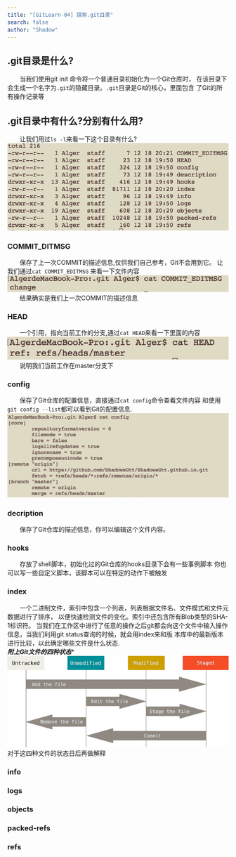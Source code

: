 ```yaml
---
title: "[GitLearn-04] 探索.git目录"
search: false
author: "Shadow"
---
```


## .git目录是什么?  
&emsp;&emsp;当我们使用git init 命令将一个普通目录初始化为一个Git仓库时，
在该目录下会生成一个名字为`.git`的隐藏目录。`.git`目录是Git的核心，里面包含
了Git的所有操作记录等

## .git目录中有什么?分别有什么用?  
&emsp;&emsp;让我们用过`ls -l`来看一下这个目录有什么?  
![.git目录](/mydata/image/gitfile.png "目录")  


### **COMMIT_DITMSG**  
&emsp;&emsp;保存了上一次COMMIT的描述信息,仅供我们自己参考，Git不会用到它。
让我们通过`cat COMMIT_EDITMSG` 来看一下文件内容  
![COMMIT_EDITMSG](/mydata/image/COMMIT_EDITMSG.png "Commit_msg")  
&emsp;&emsp;结果确实是我们上一次COMMIT的描述信息

### **HEAD**  
&emsp;&emsp;一个引用，指向当前工作的分支,通过`cat HEAD`来看一下里面的内容  
![HEAD](/mydata/image/HEAD.png "HEAD")  
&emsp;&emsp;说明我们当前工作在master分支下  


### **config**  
&emsp;&emsp;保存了Git仓库的配置信息，直接通过`cat config`命令查看文件内容
和使用`git config --list`都可以看到Git的配置信息.  
![config文件内容](/mydata/image/config.png "config")  

### **decription**  
&emsp;&emsp;保存了Git仓库的描述信息，你可以编辑这个文件内容。  

### **hooks**  
&emsp;&emsp;存放了shell脚本，初始化过的Git仓库的hooks目录下会有一些事例脚本
你也可以写一些自定义脚本，该脚本可以在特定的动作下被触发  

### **index**  
&emsp;&emsp;一个二进制文件，索引中包含一个列表，列表根据文件名、文件模式和文件元数据进行了排序，
以便快速检测文件的变化。索引中还包含所有Blob类型的SHA-1标识符。
当我们在工作区中进行了任意的操作之后git都会向这个文件中输入操作信息，当我们利用git status查询的时候，就会用index来和版
本库中的最新版本进行比较，以此确定哪些文件是什么状态.  
***附上Git文件的四种状态****  
![Git文件的四种状态](/mydata/image/filestatus.png "STATUS")  
对于这四种文件的状态日后再做解释  


### **info**  

### **logs**  

### **objects**  

### **packed-refs**  

### **refs**  

